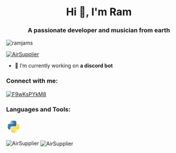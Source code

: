 <h1 align="center">Hi 👋, I'm Ram</h1>
<h3 align="center">A passionate developer and musician from earth</h3>

<p align="left"> <img src="https://komarev.com/ghpvc/?username=ramjams&label=Profile%20views&color=0e75b6&style=flat" alt="ramjams" /> </p>

<p align="left"> <a href="https://github.com/ryo-ma/github-profile-trophy"><img src="https://github-profile-trophy.vercel.app/?username=AirSupplier" alt="AirSupplier" /></a> </p>

- 🔭 I’m currently working on **a discord bot**


<h3 align="left">Connect with me:</h3>
<p align="left">
<a href="https://discord.gg/F9wKsPYkM8" target="blank"><img align="center" src="https://cdn.jsdelivr.net/npm/simple-icons@3.0.1/icons/discord.svg" alt="F9wKsPYkM8" height="30" width="40" /></a>
</p>

<h3 align="left">Languages and Tools:</h3>
<p align="left"> <a href="https://www.python.org" target="_blank"> <img src="https://raw.githubusercontent.com/devicons/devicon/master/icons/python/python-original.svg" alt="python" width="40" height="40"/> </a> </p>

<p><img align="left" src="https://github-readme-stats.vercel.app/api/top-langs?username=AirSupplier&show_icons=true&locale=en&layout=compact" alt="AirSupplier" /></p>

<p>&nbsp;<img align="center" src="https://github-readme-stats.vercel.app/api?username=AirSupplier&show_icons=true&locale=en" alt="AirSupplier" /></p>
